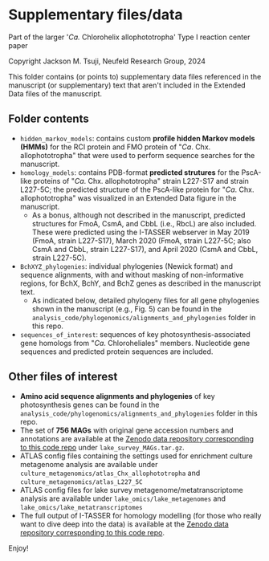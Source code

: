 # Supplementary files/data
Part of the larger '_Ca._ Chlorohelix allophototropha' Type I reaction center paper

Copyright Jackson M. Tsuji, Neufeld Research Group, 2024

This folder contains (or points to) supplementary data files referenced in the manuscript (or supplementary) text that
aren't included in the Extended Data files of the manuscript.

## Folder contents
- `hidden_markov_models`: contains custom **profile hidden Markov models (HMMs)** for the RCI protein and FMO protein of
  "_Ca_. Chx. allophototropha" that were used to perform sequence searches for the manuscript.
- `homology_models`: contains PDB-format **predicted strutures** for the PscA-like proteins of "_Ca_. Chx.
  allophototropha" strain L227-S17 and strain L227-5C; the predicted structure of the PscA-like protein for "_Ca_. Chx.
  allophototropha" was visualized in an Extended Data figure in the manuscript.
  - As a bonus, although not described in the manuscript, predicted structures for FmoA, CsmA, and CbbL (i.e., RbcL) are
    also included. These were predicted using the I-TASSER webserver in May 2019 (FmoA, strain L227-S17), March 2020
    (FmoA, strain L227-5C; also CsmA and CbbL, strain L227-S17), and April 2020 (CsmA and CbbL, strain L227-5C).
- `BchXYZ_phylogenies`: individual phylogenies (Newick format) and sequence alignments, with and without masking of
  non-informative regions, for BchX, BchY, and BchZ genes as described in the manuscript text.
  - As indicated below, detailed phylogeny files for all gene phylogenies shown in the manuscript (e.g., Fig. 5) can be
    found in the `analysis_code/phylogenomics/alignments_and_phylogenies` folder in this repo.
- `sequences_of_interest`: sequences of key photosynthesis-associated gene homologs from "_Ca_. Chloroheliales" members.
  Nucleotide gene sequences and predicted protein sequences are included.

## Other files of interest
- **Amino acid sequence alignments and phylogenies** of key photosynthesis genes can be found in the
  `analysis_code/phylogenomics/alignments_and_phylogenies` folder in this repo.
- The set of **756 MAGs** with original gene accession numbers and annotations are available at the
  [Zenodo data repository corresponding to this code repo](https://doi.org/10.5281/zenodo.3930110) under `lake_survey_MAGs.tar.gz`.
- ATLAS config files containing the settings used for enrichment culture metagenome analysis are available under
  `culture_metagenomics/atlas_Chx_allophototropha` and `culture_metagenomics/atlas_L227_5C`
- ATLAS config files for lake survey metagenome/metatranscriptome analysis are available under
  `lake_omics/lake_metagenomes` and `lake_omics/lake_metatranscriptomes`
- The full output of I-TASSER for homology modelling (for those who really want to dive deep into the data) is available
  at the [Zenodo data repository corresponding to this code repo](https://doi.org/10.5281/zenodo.3930110).

Enjoy!
